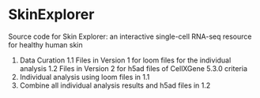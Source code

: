 # SkinExplorer
Source code for Skin Explorer: an interactive single-cell RNA-seq resource for healthy human skin

1. Data Curation
  1.1 Files in Version 1 for loom files for the individual analysis
  1.2 Files in Version 2 for h5ad files of CellXGene 5.3.0 criteria
2. Individual analysis using loom files in 1.1
3. Combine all individual analysis results and h5ad files in 1.2
